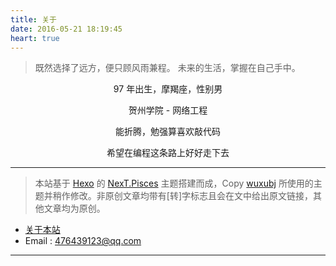 ```yaml
---
title: 关于
date: 2016-05-21 18:19:45
heart: true
---
```

<blockquote class="blockquote-center">既然选择了远方，便只顾风雨兼程。
未来的生活，掌握在自己手中。</br></blockquote>

<center>
97 年出生，摩羯座，性别男

贺州学院 - 网络工程

能折腾，勉强算喜欢敲代码

希望在编程这条路上好好走下去





</center>


---



>本站基于 [Hexo](http://hexo.io) 的 [NexT.Pisces](https://github.com/iissnan/hexo-theme-next) 主题搭建而成，Copy [wuxubj](https://github.com/wuxubj/wuxubj.github.io)        所使用的主题并稍作修改。非原创文章均带有[转]字标志且会在文中给出原文链接，其他文章均为原创。
* [关于本站](/about/)
* Email : [476439123@qq.com](mailto:476439123@qq@qq.com)

---

<link rel="stylesheet" href="/css/mycss/underline.css">
<link rel="stylesheet" href="/css/mycss/guestbook.css">
<script src="/js/myscript/guestbook.js"></script>
